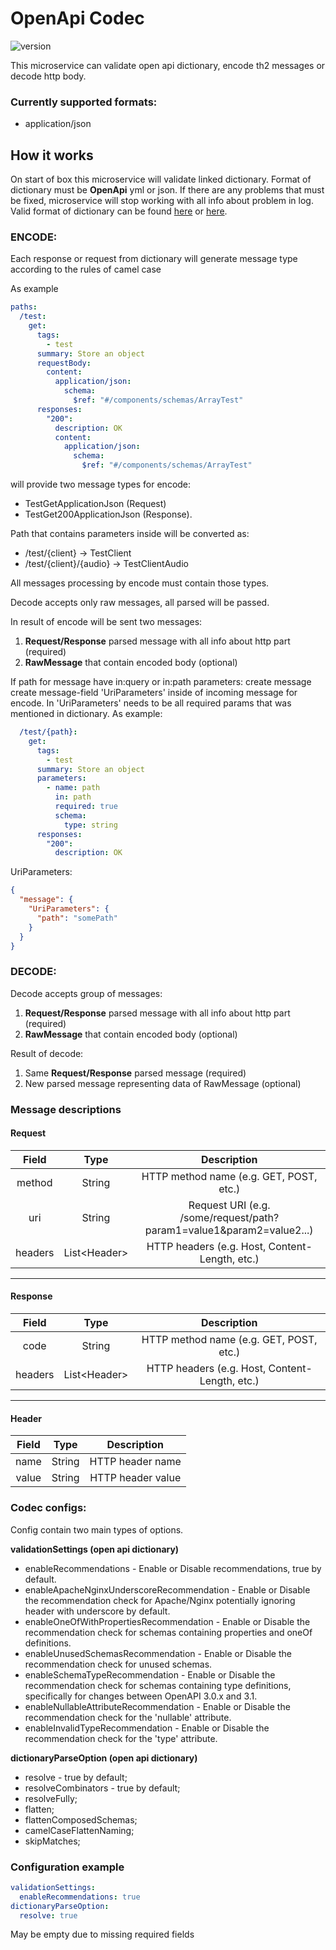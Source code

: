 # OpenApi Codec 
![version](https://img.shields.io/badge/version-0.1.0-blue.svg) 

This microservice can validate open api dictionary, encode th2 messages or decode http body.

### Currently supported formats:
* application/json

## How it works

On start of box this microservice will validate linked dictionary. Format of dictionary must be **OpenApi** yml or json.
If there are any problems that must be fixed, microservice will stop working with all info about problem in log.
Valid format of dictionary can be found [here](https://swagger.io/specification/) or [here](https://github.com/OAI/OpenAPI-Specification).

### ENCODE: 
Each response or request from dictionary will generate message type according to the rules of camel case

As example
```yaml
paths:
  /test:
    get:
      tags:
        - test
      summary: Store an object
      requestBody:
        content:
          application/json:
            schema:
              $ref: "#/components/schemas/ArrayTest"
      responses:
        "200":
          description: OK
          content:
            application/json:
              schema:
                $ref: "#/components/schemas/ArrayTest"
```

will provide two message types for encode: 
* TestGetApplicationJson (Request)  
* TestGet200ApplicationJson (Response).

Path that contains parameters inside will be converted as:
* /test/{client} -> TestClient
* /test/{client}/{audio} -> TestClientAudio

All messages processing by encode must contain those types.

Decode accepts only raw messages, all parsed will be passed.

In result of encode will be sent two messages:
1. **Request/Response** parsed message with all info about http part (required)
2. **RawMessage** that contain encoded body (optional)

If path for message have in:query or in:path parameters: create message create message-field 'UriParameters' inside of incoming message for encode. 
In 'UriParameters' needs to be all required params that was mentioned in dictionary. As example:

```yaml
  /test/{path}:
    get:
      tags:
        - test
      summary: Store an object
      parameters:
        - name: path
          in: path
          required: true
          schema:
            type: string
      responses:
        "200":
          description: OK
```

UriParameters:

```json
{
  "message": {
    "UriParameters": {
      "path": "somePath"
    }
  }
}
```

### DECODE: 

Decode accepts group of messages: 
1. **Request/Response** parsed message with all info about http part (required)
2. **RawMessage** that contain encoded body (optional)

Result of decode: 
1. Same **Request/Response** parsed message (required)
2. New parsed message representing data of RawMessage (optional)

### Message descriptions
#### Request

|Field|Type|Description|
|:---:|:---:|:---:|
|method|String|HTTP method name (e.g. GET, POST, etc.)|
|uri|String|Request URI (e.g. /some/request/path?param1=value1&param2=value2...)|
|headers|List\<Header>|HTTP headers (e.g. Host, Content-Length, etc.)|

---
#### Response

|  Field  |Type|Description|
|:-------:|:---:|:---:|
|  code   |String|HTTP method name (e.g. GET, POST, etc.)|
| headers |List\<Header>|HTTP headers (e.g. Host, Content-Length, etc.)|

---
#### Header

|Field|Type|Description|
|:---:|:---:|:---:|
|name|String|HTTP header name|
|value|String|HTTP header value|


### Codec configs:

Config contain two main types of options.

**validationSettings (open api dictionary)**
* enableRecommendations - Enable or Disable recommendations, true by default.
* enableApacheNginxUnderscoreRecommendation - Enable or Disable the recommendation check for Apache/Nginx potentially ignoring header with underscore by default.
* enableOneOfWithPropertiesRecommendation - Enable or Disable the recommendation check for schemas containing properties and oneOf definitions.
* enableUnusedSchemasRecommendation - Enable or Disable the recommendation check for unused schemas.
* enableSchemaTypeRecommendation - Enable or Disable the recommendation check for schemas containing type definitions, specifically for changes between OpenAPI 3.0.x and 3.1.
* enableNullableAttributeRecommendation - Enable or Disable the recommendation check for the 'nullable' attribute.
* enableInvalidTypeRecommendation - Enable or Disable the recommendation check for the 'type' attribute.

**dictionaryParseOption (open api dictionary)**
* resolve - true by default;
* resolveCombinators - true by default;
* resolveFully;
* flatten;
* flattenComposedSchemas;
* camelCaseFlattenNaming;
* skipMatches;

### Configuration example

```yaml
validationSettings:
  enableRecommendations: true
dictionaryParseOption:
  resolve: true
```

May be empty due to missing required fields
